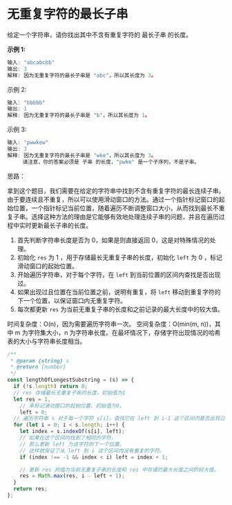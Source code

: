 # 无重复字符的最长子串

给定一个字符串，请你找出其中不含有重复字符的 最长子串 的长度。

**示例 1:**

```js
输入: "abcabcbb"
输出: 3
解释: 因为无重复字符的最长子串是 "abc"，所以其长度为 3。
```

示例 2:

```js
输入: "bbbbb"
输出: 1
解释: 因为无重复字符的最长子串是 "b"，所以其长度为 1。
```

示例 3:

```js
输入: "pwwkew"
输出: 3
解释: 因为无重复字符的最长子串是 "wke"，所以其长度为 3。
     请注意，你的答案必须是 子串 的长度，"pwke" 是一个子序列，不是子串。
```

思路：

拿到这个题目，我们需要在给定的字符串中找到不含有重复字符的最长连续子串。由于要连续且不重复，所以可以使用滑动窗口的方法。通过一个指针标记窗口的起始位置，一个指针标记当前位置，随着遍历不断调整窗口大小，从而找到最长不重复子串。选择这种方法的理由是它能够有效地处理连续子串的问题，并且在遍历过程中实时更新最长子串的长度。

1. 首先判断字符串长度是否为 0，如果是则直接返回 0，这是对特殊情况的处理。
2. 初始化 `res` 为 1 ，用于存储最长无重复子串的长度，初始化 `left` 为 0 ，标记滑动窗口的起始位置。
3. 开始遍历字符串，对于每个字符，在 `left` 到当前位置的区间内查找是否出现过。
4. 如果出现过且位置在当前位置之前，说明有重复，将 `left` 移动到重复字符的下一个位置，以保证窗口内无重复字符。
5. 每次都更新 `res` 为当前无重复子串的长度和之前记录的最大长度中的较大值。

时间复杂度：O(n)，因为需要遍历字符串一次。
空间复杂度：O(min(m, n))，其中 m 为字符集大小，n 为字符串长度。在最坏情况下，存储字符出现情况的哈希表的大小与字符串长度相当。

```js
/**
 * @param {string} s
 * @return {number}
 */
const lengthOfLongestSubstring = (s) => {
  if (!s.length) return 0;
  // res 存储最长无重复子串的长度，初始值为1
  let res = 1,
    // 来标记滑动窗口的起始位置，初始值为0。
    left = 0;
  // 遍历字符串 s 对于每一个字符 s[i]，查找它在 left 到 i-1 这个区间内是否出现过
  for (let i = 0; i < s.length; i++) {
    let index = s.indexOf(s[i], left);
    // 如果在这个区间内找到了相同的字符，
    // 那么更新 left 为该字符的下一个位置。
    // 这样就保证了从 left 到 i 这个区间内没有重复的字符。
    if (index !== -1 && index < i) left = index + 1;

    // 更新 res 的值为当前无重复子串的长度和 res 中存储的最大长度之间的较大值。
    res = Math.max(res, i - left + 1);
  }
  return res;
};
```
